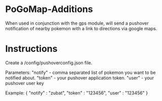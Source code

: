 # PoGoMap-Additions
When used in conjunction with the gps module, will send a pushover notification of nearby pokemon with a link to directions via google maps.

# Instructions
Create a /config/pushoverconfig.json file.

Parameters:
"notify" - comma separated list of pokemon you want to be notified about.
"token" - your pushover application token.
"user" - your pushover user key

Example:
{
  "notify"			: "zubat",
	"token"				: "123456",
	"user"				: "123456"
}

